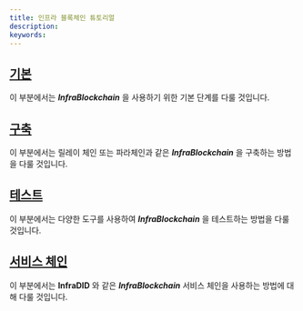 ```yaml
---
title: 인프라 블록체인 튜토리얼
description: 
keywords:
---
```


## [기본](./basic/README.md)
이 부분에서는 ***InfraBlockchain*** 을 사용하기 위한 기본 단계를 다룰 것입니다.

## [구축](./build/README.md)
이 부분에서는 릴레이 체인 또는 파라체인과 같은 ***InfraBlockchain*** 을 구축하는 방법을 다룰 것입니다.

## [테스트](./test/README.md)
이 부분에서는 다양한 도구를 사용하여 ***InfraBlockchain*** 을 테스트하는 방법을 다룰 것입니다.

## [서비스 체인](./service-chains/README.md)
이 부분에서는 **InfraDID** 와 같은 ***InfraBlockchain*** 서비스 체인을 사용하는 방법에 대해 다룰 것입니다. 